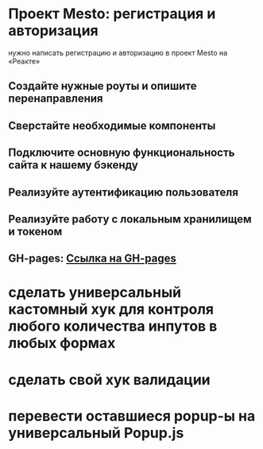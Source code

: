 # Проект Mesto: регистрация и авторизация

нужно написать регистрацию и авторизацию в проект Mesto на «Реакте»

## Создайте нужные роуты и опишите перенаправления
## Сверстайте необходимые компоненты
## Подключите основную функциональность сайта к нашему бэкенду
## Реализуйте аутентификацию пользователя
## Реализуйте работу с локальным хранилищем и токеном

## GH-pages: [Ссылка на GH-pages](https://igorsmirnof.github.io/react-mesto-auth/)

# сделать универсальный кастомный хук для контроля любого количества инпутов в любых формах
# сделать свой хук валидации
# перевести оставшиеся popup-ы на универсальный Popup.js
